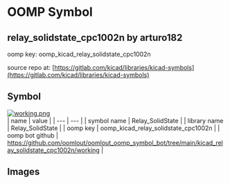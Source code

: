 # OOMP Symbol  
## relay_solidstate_cpc1002n  by arturo182  
  
oomp key: oomp_kicad_relay_solidstate_cpc1002n  
  
source repo at: [https://gitlab.com/kicad/libraries/kicad-symbols](https://gitlab.com/kicad/libraries/kicad-symbols)  
## Symbol  
  
[![working.png](working_600.png)](working.png)  
| name | value | 
| --- | --- | 
| symbol name | Relay_SolidState | 
| library name | Relay_SolidState | 
| oomp key | oomp_kicad_relay_solidstate_cpc1002n | 
| oomp bot github | https://github.com/oomlout/oomlout_oomp_symbol_bot/tree/main/kicad_relay_solidstate_cpc1002n/working | 
## Images  
